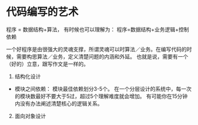# 代码编写的艺术
程序 = 数据结构+算法， 有时候也可以理解为： 程序=数据结构+业务逻辑+控制依赖

一个好程序是由很强大的灵魂支撑，所谓灵魂可以时算法／业务。在编写代码的时候，需要构思算法／业务，定义清楚问题的内涵和外延。
也就是说，需要有一个（好的）立意，跟写作文是一样的。

1. 结构化设计
* 模块之间依赖： 模块最佳依赖划分3-5个。 在一个分层设计的系统中，每一次的模块数最好不要大于5过，超过5个理解难度就会增加。
有可能你在15分钟内没有办法阐述清楚核心的逻辑关系。

2. 面向对象设计
